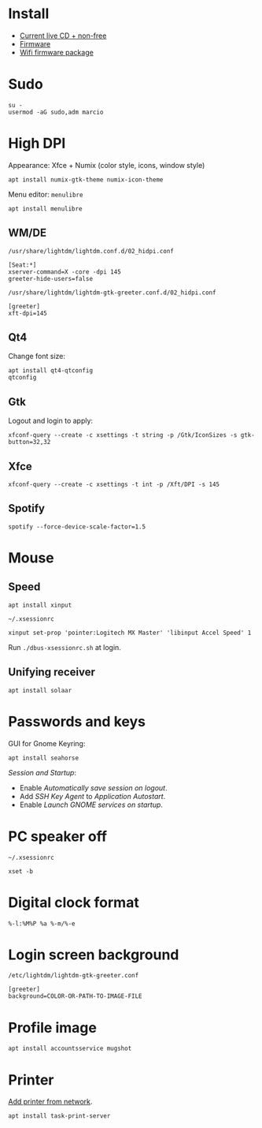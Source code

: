 # Install

- [Current live CD + non-free](http://cdimage.debian.org/cdimage/unofficial/non-free/cd-including-firmware/current-live/amd64/iso-hybrid/)
- [Firmware](https://wiki.debian.org/Firmware)
- [Wifi firmware package](https://packages.debian.org/stretch/all/firmware-iwlwifi/download
)

# Sudo

    su -
    usermod -aG sudo,adm marcio

# High DPI

Appearance: Xfce + Numix (color style, icons, window style)

    apt install numix-gtk-theme numix-icon-theme

Menu editor: `menulibre`

    apt install menulibre

## WM/DE

`/usr/share/lightdm/lightdm.conf.d/02_hidpi.conf`

    [Seat:*]
    xserver-command=X -core -dpi 145
    greeter-hide-users=false

`/usr/share/lightdm/lightdm-gtk-greeter.conf.d/02_hidpi.conf`

    [greeter]
    xft-dpi=145

## Qt4

Change font size:

    apt install qt4-qtconfig
    qtconfig

## Gtk

Logout and login to apply:

    xfconf-query --create -c xsettings -t string -p /Gtk/IconSizes -s gtk-button=32,32

## Xfce

    xfconf-query --create -c xsettings -t int -p /Xft/DPI -s 145

## Spotify

    spotify --force-device-scale-factor=1.5

# Mouse

## Speed

    apt install xinput

`~/.xsessionrc`

    xinput set-prop 'pointer:Logitech MX Master' 'libinput Accel Speed' 1

Run `./dbus-xsessionrc.sh` at login.

## Unifying receiver

    apt install solaar

# Passwords and keys

GUI for Gnome Keyring:

    apt install seahorse

*Session and Startup*:
- Enable *Automatically save session on logout*.
- Add *SSH Key Agent* to *Application Autostart*.
- Enable *Launch GNOME services on startup*.

# PC speaker off

`~/.xsessionrc`

    xset -b

# Digital clock format

    %-l:%M%P %a %-m/%-e

# Login screen background

`/etc/lightdm/lightdm-gtk-greeter.conf`

    [greeter]
    background=COLOR-OR-PATH-TO-IMAGE-FILE

# Profile image

    apt install accountsservice mugshot

# Printer

[Add printer from network](http://localhost:631).

    apt install task-print-server
